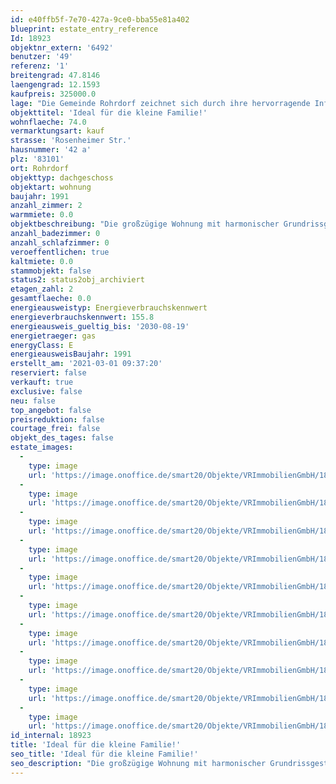 ```yaml
---
id: e40ffb5f-7e70-427a-9ce0-bba55e81a402
blueprint: estate_entry_reference
Id: 18923
objektnr_extern: '6492'
benutzer: '49'
referenz: '1'
breitengrad: 47.8146
laengengrad: 12.1593
kaufpreis: 325000.0
lage: "Die Gemeinde Rohrdorf zeichnet sich durch ihre hervorragende Infrastruktur aus. Zahlreiche Einkaufsmöglichkeiten, sowie Ärzte, Apotheker, Banken und Schulen sind bequem in wenigen Minuten erreichbar. Zur Autobahnanschlussstelle Rohrdorf (München-Salzburg-Innsbruck) sowie zur Fußgängerzone in Rosenheim sind es nur ein paar Kilometer. \r\nRohrdorf bietet einen hohen Freizeitwert durch die geographische Lage zwischen Inn und Simssee mit schönen Badeplätzen und zahlreichen Wander- und Radwegen rund um den Simssee."
objekttitel: 'Ideal für die kleine Familie!'
wohnflaeche: 74.0
vermarktungsart: kauf
strasse: 'Rosenheimer Str.'
hausnummer: '42 a'
plz: '83101'
ort: Rohrdorf
objekttyp: dachgeschoss
objektart: wohnung
baujahr: 1991
anzahl_zimmer: 2
warmmiete: 0.0
objektbeschreibung: "Die großzügige Wohnung mit harmonischer Grundrissgestaltung befindet sich im Dachgeschoss (2. Stock) eines 1991 erbauten Mehrfamilienhauses.\r\nVom zentralen, geräumigen Flur erreichen Sie das Schlafzimmer, das Kinderzimmer, die Küche, sowie das Bad mit Badewanne und Dusche und die praktische Abstellkammer.\r\nVom Wohnbereich haben Sie Zugang zum gemütlichen Westbalkon.\r\n\r\nIm Kaufpreis ist bereits ein Tiefgaragenstellplatz enthalten.\r\n\r\nGenügend Abstellmöglichkeiten finden Sie außerdem im dazugehörigen großen Kellerraum mit ca. 15 m².\r\n\r\nDie Wohnung ist derzeit von den Eigentümern selbst bewohnt und ist voraussichtlich Ende des Jahres beziehbar.\r\n\r\nBei der Bahnlinie auf der Ostseite des Hauses handelt es sich um eine reine Werkbahn.\r\n\r\nDas Hausgeld für die Wohnung und den Tiefgaragenstellplatz beträgt derzeit 360 € monatlich, davon sind ca. 275 € auf einen entwaigen Mieter umlagefähig."
anzahl_badezimmer: 0
anzahl_schlafzimmer: 0
veroeffentlichen: true
kaltmiete: 0.0
stammobjekt: false
status2: status2obj_archiviert
etagen_zahl: 2
gesamtflaeche: 0.0
energieausweistyp: Energieverbrauchskennwert
energieverbrauchskennwert: 155.8
energieausweis_gueltig_bis: '2030-08-19'
energietraeger: gas
energyClass: E
energieausweisBaujahr: 1991
erstellt_am: '2021-03-01 09:37:20'
reserviert: false
verkauft: true
exclusive: false
neu: false
top_angebot: false
preisreduktion: false
courtage_frei: false
objekt_des_tages: false
estate_images:
  -
    type: image
    url: 'https://image.onoffice.de/smart20/Objekte/VRImmobilienGmbH/18923/3aed7618-49bd-44ee-bf05-717681cc62d1.jpg'
  -
    type: image
    url: 'https://image.onoffice.de/smart20/Objekte/VRImmobilienGmbH/18923/21a1c1c6-ef0c-43d0-b3d4-d1e8bd4b830f.jpg'
  -
    type: image
    url: 'https://image.onoffice.de/smart20/Objekte/VRImmobilienGmbH/18923/1cf580d9-b449-4c81-9bbc-04f35d9facf8.jpg'
  -
    type: image
    url: 'https://image.onoffice.de/smart20/Objekte/VRImmobilienGmbH/18923/2aa2118f-43fe-4b4d-979e-52bb9b75bcb0.jpg'
  -
    type: image
    url: 'https://image.onoffice.de/smart20/Objekte/VRImmobilienGmbH/18923/e5e4ee12-1f32-479d-abd2-88931ff6a444.jpg'
  -
    type: image
    url: 'https://image.onoffice.de/smart20/Objekte/VRImmobilienGmbH/18923/929245eb-c6a2-4e72-af30-f594285e69fb.jpg'
  -
    type: image
    url: 'https://image.onoffice.de/smart20/Objekte/VRImmobilienGmbH/18923/3f0bfcc0-9b84-4198-9e5c-aa0d9f401aea.jpg'
  -
    type: image
    url: 'https://image.onoffice.de/smart20/Objekte/VRImmobilienGmbH/18923/733b570d-dc70-4a36-b396-63b73727672b.jpg'
  -
    type: image
    url: 'https://image.onoffice.de/smart20/Objekte/VRImmobilienGmbH/18923/1f0ed0fe-405c-4507-b5ba-e07f69f284de.jpg'
  -
    type: image
    url: 'https://image.onoffice.de/smart20/Objekte/VRImmobilienGmbH/18923/ca5e3cbd-5387-4069-84ed-47a48abc7403.jpg'
id_internal: 18923
title: 'Ideal für die kleine Familie!'
seo_title: 'Ideal für die kleine Familie!'
seo_description: "Die großzügige Wohnung mit harmonischer Grundrissgestaltung befindet sich im Dachgeschoss (2. Stock) eines 1991 erbauten Mehrfamilienhauses.\r\nVom zentralen, g"
---
```

